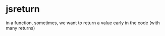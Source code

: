 # jsreturn
in a function, sometimes, we want to return a value early in the code (with many returns)
